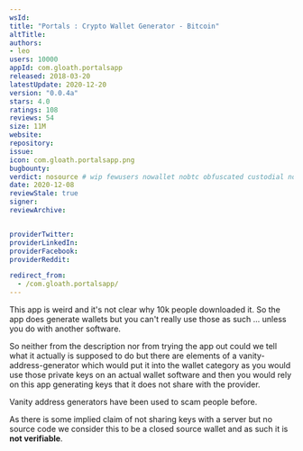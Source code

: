 ```yaml
---
wsId: 
title: "Portals : Crypto Wallet Generator - Bitcoin"
altTitle: 
authors:
- leo
users: 10000
appId: com.gloath.portalsapp
released: 2018-03-20
latestUpdate: 2020-12-20
version: "0.0.4a"
stars: 4.0
ratings: 108
reviews: 54
size: 11M
website: 
repository: 
issue: 
icon: com.gloath.portalsapp.png
bugbounty: 
verdict: nosource # wip fewusers nowallet nobtc obfuscated custodial nosource nonverifiable reproducible bounty defunct
date: 2020-12-08
reviewStale: true
signer: 
reviewArchive:


providerTwitter: 
providerLinkedIn: 
providerFacebook: 
providerReddit: 

redirect_from:
  - /com.gloath.portalsapp/
---
```



This app is weird and it's not clear why 10k people downloaded it. So the app
does generate wallets but you can't really use those as such ... unless you do
with another software.

So neither from the description nor from trying the app out could we tell what
it actually is supposed to do but there are elements of a vanity-address-generator
which would put it into the wallet category as you would use those private keys
on an actual wallet software and then you would rely on this app generating keys
that it does not share with the provider.

Vanity address generators have been used to scam people before.

As there is some implied claim of not sharing keys with a server but no source
code we consider this to be a closed source wallet and as such it is
**not verifiable**.
